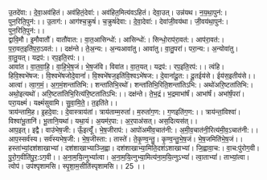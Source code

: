 

  
उ॒तदे॑वा:। दे॒वा॒अव॑हितं। अव॑हितं॒देवा॑:। अव॑हित॒मित्य॑वऽहितं। देवा॒उत्। उन्न॑यथ। न॒य॒था॒पुन॑:। पुन॒रिति॒पुन॑:।। उ॒ताग॑:। आग॑श्च॒क्रुषं॑। च॒क्रुषं॑देवा:। दे॒वा॒देवा॑:। देवा॑जी॒वय॑था। जी॒वय॑था॒पुन॑:। पुन॒रिति॒पुन॑:।।  
द्वावि॒मौ। इ॒मौवातौ॑। वातौ॑वात:। वा॒त॒आसिन्धो॑:। आसिन्धो॑:। सिन्धो॒राप॑रा॒वत॑:। आप॑रा॒वत॑:। प॒रा॒वत॒इति॑प॒रा॒ऽवत॑:।। दक्ष॑न्ते। ते॒अ॒न्य:। अ॒न्यआवा॑तु। आवा॑तु। वा॒तु॒परा॑। परा॒न्य:। अ॒न्योवा॑तु। वा॒तु॒यत्। यद्रप॑:। रप॒इति॒रप॑:।।  
आवा॑त। वा॒त॒वा॒हि॒। वा॒हि॒भे॒ष॒जं। भे॒ष॒जंवि। विवा॑त। वा॒त॒यत्। यद्रप॑:। रप॒इति॒रप॑:।। त्वंहि। हिवि॒श्वभे॑षज:। वि॒श्वभे॑षजोदे॒वानां॑। वि॒श्वभे॑षज॒इति॑वि॒श्वऽभे॑षज:। दे॒वानां॑दू॒त:। दू॒तईय॑से। ईय॑स॒इतीय॑से।।  
आत्वा॑। त्वा॒ग॒मं॒। अ॒ग॒मं॒शन्ता॑तिभि:। शन्ता॑तिभि॒रथो॑। शन्ता॑तिभि॒रिति॒शन्ता॑तिऽभि:। अथो॑अरि॒ष्टता॑तिभि:। अथो॒इत्यथो॑। अरि॒ष्टता॑तिभि॒रित्य॑रि॒ष्टता॑तिऽभि:।। दक्ष॑न्ते। ते॒भ॒द्रं। भ॒द्रमाभा॑र्षं। आभा॑र्षं। अभा॑र्षं॒परा॑। परा॒यक्ष्मं॑। यक्ष्मं॑सुवामि। सु॒वा॒मि॒ते॒। त॒इति॑ते।।  
त्राय॑न्तामि॒ह। इ॒हदे॒वा:। दे॒वास्त्राय॑तां। त्राय॑ताम्म॒रुतां॑। म॒रुतां॑ग॒ण:। ग॒णइति॑ग॒ण:।। त्राय॑न्तां॒विश्वा॑। विश्वा॑भू॒तानि॑। भू॒तानि॒यथा॑। यथा॒यं। अ॒यम॑र॒पा:। अ॒र॒पाअ॑सत्। अस॒दित्यस॑त्।।  
आप॒इत्। इद्वै। वाउ॑भेष॒जी:। ऊँ॒इत्यूँ॑। भे॒ष॒जीराप॑:। आपो॑अमीव॒चात॑नी:। अ॒मी॒व॒चात॑नी॒रित्य॑मी॒व॒ऽचात॑नी:।। आप॒स्सर्व॑स्य। सर्व॑स्यभेष॒जी:। भे॒ष॒जीस्ता:। तास्ते॑। ते॒कृ॒ण्व॒न्तु॒। कृ॒ण्व॒न्तु॒भे॒ष॒जं। भे॒ष॒जमिति॑भे॒ष॒जं।।  
हस्ता॑भ्यां॒दश॑शाखाभ्यां। दश॑शाखाभ्याञ्जि॒ह्वा। दश॑शाखाभ्या॒मिति॒दश॑ऽशाखाभ्यां। जि॒ह्वावा॒च:। वा॒च:पु॑रोग॒वी। पु॒रो॒ग॒वीति॑पु॒र॒:ऽग॒वी।। अ॒ना॒म॒यि॒त्नुभ्यां॑त्वा। अ॒ना॒म॒यि॒त्नुभ्या॒मित्य॑ना॒म॒यि॒त्नुऽभ्यां॑। त्वा॒ताभ्यां॑। ताभ्यां॒त्वा। त्वोप॑। उप॑श्पृशामसि। स्पृ॒शा॒म॒सीति॑स्पृशामसि।। 25 ।।  
